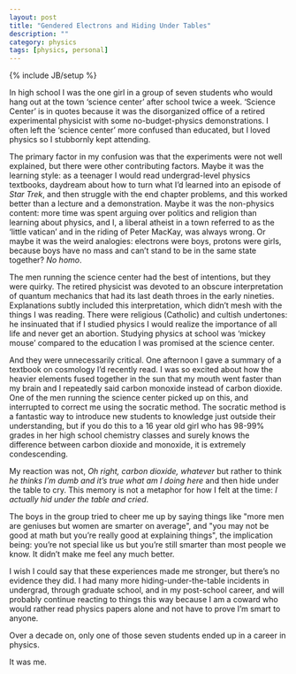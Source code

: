 ```yaml
---
layout: post
title: "Gendered Electrons and Hiding Under Tables"
description: ""
category: physics
tags: [physics, personal]
---
```

{% include JB/setup %}

In high school I was the one girl in a group of seven students who would hang out at the town ‘science center’ after school twice a week. ‘Science Center’ is in quotes because it was the disorganized office of a retired experimental physicist with some no-budget-physics demonstrations. I often left the ‘science center’ more confused than educated, but I loved physics so I stubbornly kept attending.

The primary factor in my confusion was that the experiments were not well 
explained, but there were other contributing factors. Maybe it was the 
learning style: as a teenager I would read undergrad-level physics textbooks,
 daydream about how to turn what I’d learned into an episode
  of *Star Trek*, and then struggle with the end chapter problems, and this
   worked better than a lecture and a demonstration. Maybe it was the 
   non-physics content: more time was spent arguing over politics and 
   religion than learning about physics, and I, a liberal atheist in a 
   town referred to as the ‘little vatican’ and in the riding of Peter MacKay, was always wrong. Or maybe it was the weird analogies: electrons were boys, protons were girls, because boys have no mass and can’t stand to be in the same state together? *No homo*.

The men running the science center had the best of intentions, but they were quirky. The retired physicist was devoted to an obscure interpretation of quantum mechanics that had its last death throes in the early nineties. Explanations subtly included this interpretation, which didn’t mesh with the things I was reading. There were religious (Catholic) and cultish undertones: he insinuated that if I studied physics I would realize the importance of all life and never get an abortion. Studying physics at school was ‘mickey mouse’ compared to the education I was promised at the science center.  

And they were unnecessarily critical. One afternoon I gave a summary of a textbook on cosmology I’d recently read. I was so excited about how the heavier elements fused together in the sun that my mouth went faster than my brain and I repeatedly said carbon monoxide instead of carbon dioxide. One of the men running the science center picked up on this, and interrupted to correct me using the socratic method. The socratic method is a fantastic way to introduce new students to knowledge just outside their understanding, but if you do this to a 16 year old girl who has 98-99% grades in her high school chemistry classes and surely knows the difference between carbon dioxide and monoxide, it is extremely condescending.

My reaction was not, *Oh right, carbon dioxide, whatever* but rather to think 
*he thinks I’m dumb and it’s true what am I doing here* and then hide under 
the table to cry. This memory is not a metaphor for how I felt at the time: 
*I actually hid under the table and cried*. 
 
The boys in the group tried to cheer me up by saying things like "more men are geniuses but women are smarter on average", and "you may not be good at math but you’re really good at explaining things", the implication being: you’re not special like us but you’re still smarter than most people we know. It didn’t make me feel any much better.

I wish I could say that these experiences made me stronger, but there’s no 
evidence they did. I had many more hiding-under-the-table incidents in 
undergrad, through graduate school, and in my post-school career, and will 
probably continue reacting to things this way because I am a coward who would 
rather read physics papers alone and not have to prove I’m smart to anyone. 

Over a decade on, only one of those seven students ended up in a career in physics.

It was me.

